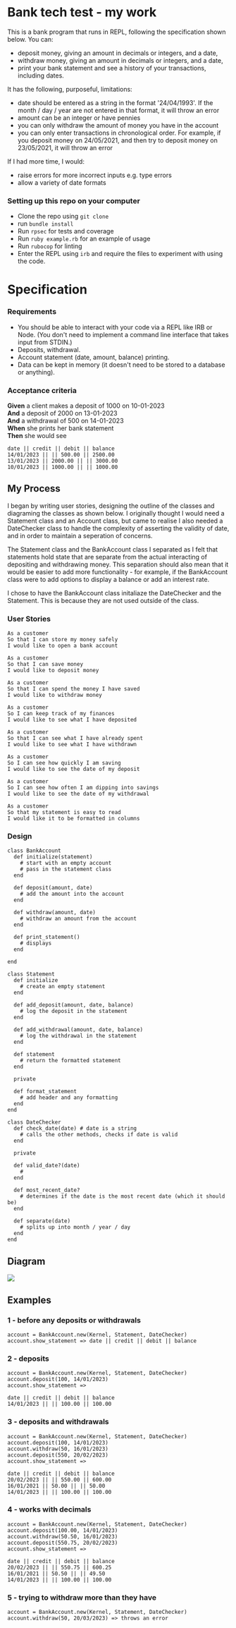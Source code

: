 # Bank tech test - my work

This is a bank program that runs in REPL, following the specification shown below. 
You can:
 * deposit money, giving an amount in decimals or integers, and a date,
 * withdraw money, giving an amount in decimals or integers, and a date,
 * print your bank statement and see a history of your transactions, including dates.

 It has the following, purposeful, limitations:
 * date should be entered as a string in the format '24/04/1993'. If the month / day / year are not entered in that format, it will throw an error
 * amount can be an integer or have pennies
 * you can only withdraw the amount of money you have in the account
 * you can only enter transactions in chronological order. For example, if you deposit money on 24/05/2021, and then try to deposit money on 23/05/2021, it will throw an error

 If I had more time, I would:
 * raise errors for more incorrect inputs e.g. type errors
 * allow a variety of date formats


### Setting up this repo on your computer

* Clone the repo using `git clone`
* run `bundle install`
* Run `rpsec` for tests and coverage
* Run `ruby example.rb` for an example of usage
* Run `rubocop` for linting
* Enter the REPL using `irb` and require the files to experiment with using the code.

# Specification

### Requirements

* You should be able to interact with your code via a REPL like IRB or Node.  (You don't need to implement a command line interface that takes input from STDIN.)
* Deposits, withdrawal.
* Account statement (date, amount, balance) printing.
* Data can be kept in memory (it doesn't need to be stored to a database or anything).

### Acceptance criteria

**Given** a client makes a deposit of 1000 on 10-01-2023  
**And** a deposit of 2000 on 13-01-2023  
**And** a withdrawal of 500 on 14-01-2023  
**When** she prints her bank statement  
**Then** she would see

```
date || credit || debit || balance
14/01/2023 || || 500.00 || 2500.00
13/01/2023 || 2000.00 || || 3000.00
10/01/2023 || 1000.00 || || 1000.00
```

## My Process

I began by writing user stories, designing the outline of the classes and diagraming the classes as shown below. I originally thought I would need a Statement class and an Account class, but came to realise I also needed a DateChecker class to handle the complexity of asserting the validity of date, and in order to maintain a seperation of concerns.

The Statement class and the BankAccount class I separated as I felt that statements hold state that are separate from the actual interacting of depositing and withdrawing money. This separation should also mean that it would be easier to add more functionality - for example, if the BankAccount class were to add options to display a balance or add an interest rate.

I chose to have the BankAccount class initaliaze the DateChecker and the Statement. This is because they are not used outside of the class.

### User Stories

```
As a customer
So that I can store my money safely
I would like to open a bank account

As a customer
So that I can save money
I would like to deposit money

As a customer
So that I can spend the money I have saved
I would like to withdraw money

As a customer
So I can keep track of my finances
I would like to see what I have deposited 

As a customer
So that I can see what I have already spent
I would like to see what I have withdrawn

As a customer 
So I can see how quickly I am saving
I would like to see the date of my deposit

As a customer
So I can see how often I am dipping into savings
I would like to see the date of my withdrawal

As a customer
So that my statement is easy to read
I would like it to be formatted in columns
```

### Design

```
class BankAccount
  def initialize(statement) 
    # start with an empty account
    # pass in the statement class
  end

  def deposit(amount, date)
    # add the amount into the account
  end

  def withdraw(amount, date)
    # withdraw an amount from the account 
  end

  def print_statement()
    # displays 
  end

end 

class Statement
  def initialize
    # create an empty statement
  end

  def add_deposit(amount, date, balance)
    # log the deposit in the statement
  end

  def add_withdrawal(amount, date, balance)
    # log the withdrawal in the statement
  end

  def statement
    # return the formatted statement
  end

  private 

  def format_statement
    # add header and any formatting
  end
end

class DateChecker
  def check_date(date) # date is a string
    # calls the other methods, checks if date is valid
  end

  private 

  def valid_date?(date)
    # 
  end

  def most_recent_date?
    # determines if the date is the most recent date (which it should be)
  end

  def separate(date)
    # splits up into month / year / day
  end
end

```
## Diagram

![](images/BankAccountDesign.png?raw=true)

## Examples

### 1 - before any deposits or withdrawals
```
account = BankAccount.new(Kernel, Statement, DateChecker)
account.show_statement => date || credit || debit || balance
```
### 2 - deposits
```
account = BankAccount.new(Kernel, Statement, DateChecker)
account.deposit(100, 14/01/2023)
account.show_statement => 
```
```
date || credit || debit || balance
14/01/2023 || || 100.00 || 100.00
```

### 3 - deposits and withdrawals
```
account = BankAccount.new(Kernel, Statement, DateChecker)
account.deposit(100, 14/01/2023)
account.withdraw(50, 16/01/2023)
account.deposit(550, 20/02/2023)
account.show_statement => 
```
```
date || credit || debit || balance
20/02/2023 || || 550.00 || 600.00
16/01/2021 || 50.00 || || 50.00
14/01/2023 || || 100.00 || 100.00
```

### 4 - works with decimals
```
account = BankAccount.new(Kernel, Statement, DateChecker)
account.deposit(100.00, 14/01/2023)
account.withdraw(50.50, 16/01/2023)
account.deposit(550.75, 20/02/2023)
account.show_statement => 
```
```
date || credit || debit || balance
20/02/2023 || || 550.75 || 600.25
16/01/2021 || 50.50 || || 49.50
14/01/2023 || || 100.00 || 100.00
```

### 5 - trying to withdraw more than they have
```
account = BankAccount.new(Kernel, Statement, DateChecker)
account.withdraw(50, 20/03/2023) => throws an error
```

